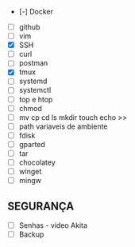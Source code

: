 - [-]  Docker
- [ ]  github
- [ ]  vim
- [x]  SSH
- [ ]  curl
- [ ]  postman
- [x]  tmux
- [ ]  systemd
- [ ]  systemctl
- [ ]  top e htop
- [ ]  chmod
- [ ]  mv cp cd ls mkdir touch echo >>
- [ ]  path variaveis de ambiente
- [ ]  fdisk
- [ ]  gparted
- [ ]  tar
- [ ]  chocolatey
- [ ]  winget
- [ ]  mingw

## SEGURANÇA
- [ ]  Senhas - video Akita
- [ ]  Backup
